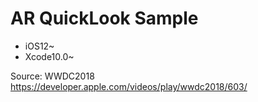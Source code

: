 # AR QuickLook Sample

* iOS12~
* Xcode10.0~

Source: WWDC2018  
https://developer.apple.com/videos/play/wwdc2018/603/
